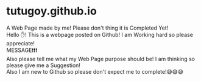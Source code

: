 # tutugoy.github.io
A Web Page made by me! Please don't thing it is Completed Yet!<br>
Hello ✋! This is a webpage posted on Github! I am Working hard so please appreciate!<br>
MESSAGE❗❗❗<br>
Also please tell me what my Web Page purpose should be! I am thinking so please give me a Suggestion!<br>
Also I am new to Github so please don't expect me to complete!😅😅😅
